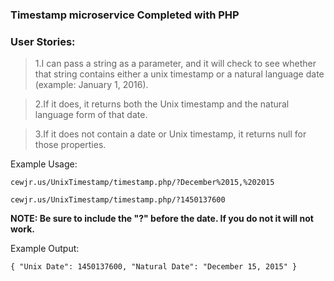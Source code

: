 
### Timestamp microservice Completed with PHP
### User Stories:

>1.I can pass a string as a parameter, and it will check to see whether that string contains either a unix timestamp or a natural language date (example: January 1, 2016).

>2.If it does, it returns both the Unix timestamp and the natural language form of that date.

>3.If it does not contain a date or Unix timestamp, it returns null for those properties.

Example Usage:

`cewjr.us/UnixTimestamp/timestamp.php/?December%2015,%202015`

`cewjr.us/UnixTimestamp/timestamp.php/?1450137600`

**NOTE: Be sure to include the "?" before the date. If you do not it will not work.**

Example Output:

`{ "Unix Date": 1450137600, "Natural Date": "December 15, 2015" }`
